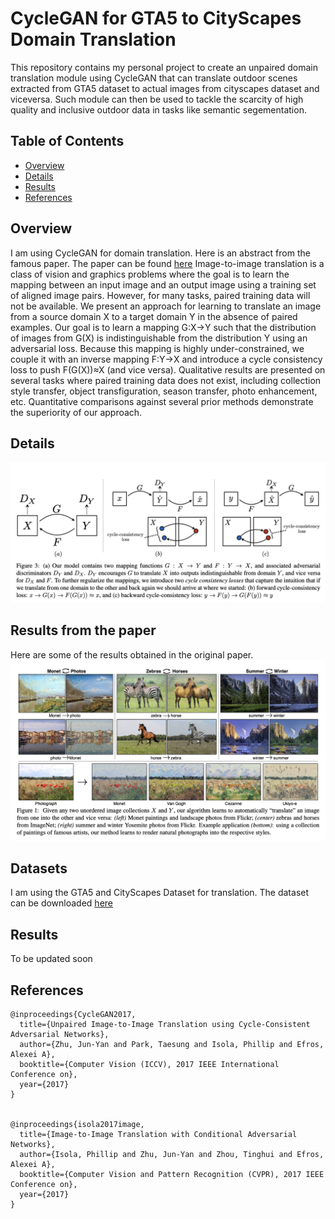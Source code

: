 # CycleGAN for GTA5 to CityScapes Domain Translation

This repository contains my personal project to create an unpaired domain translation module using CycleGAN that can translate outdoor scenes extracted from GTA5 dataset to actual images from cityscapes dataset and viceversa. Such module can then be used to tackle the scarcity of high quality and inclusive outdoor data in tasks like semantic segementation. 


## Table of Contents

- [Overview](#overview)
- [Details](#details)
- [Results](#results)
- [References](#references)

## Overview

I am using CycleGAN for domain translation. Here is an abstract from the famous paper. The paper can be found [here](https://arxiv.org/abs/1703.10593)
Image-to-image translation is a class of vision and graphics problems where the goal is to learn the mapping between an input image and an output image using a training set of aligned image pairs. However, for many tasks, paired training data will not be available. We present an approach for learning to translate an image from a source domain X to a target domain Y in the absence of paired examples. Our goal is to learn a mapping G:X→Y such that the distribution of images from G(X) is indistinguishable from the distribution Y using an adversarial loss. Because this mapping is highly under-constrained, we couple it with an inverse mapping F:Y→X and introduce a cycle consistency loss to push F(G(X))≈X (and vice versa). Qualitative results are presented on several tasks where paired training data does not exist, including collection style transfer, object transfiguration, season transfer, photo enhancement, etc. Quantitative comparisons against several prior methods demonstrate the superiority of our approach.

## Details

![Model Architecture](assets/architecture.png)

## Results from the paper

Here are some of the results obtained in the original paper.
![Paper Results](assets/results.png)

## Datasets

I am using the GTA5 and CityScapes Dataset for translation. The dataset can be downloaded [here](http://efrosgans.eecs.berkeley.edu/cyclegta/cityscapes2gta.zip)

## Results

To be updated soon

## References
```
@inproceedings{CycleGAN2017,
  title={Unpaired Image-to-Image Translation using Cycle-Consistent Adversarial Networks},
  author={Zhu, Jun-Yan and Park, Taesung and Isola, Phillip and Efros, Alexei A},
  booktitle={Computer Vision (ICCV), 2017 IEEE International Conference on},
  year={2017}
}


@inproceedings{isola2017image,
  title={Image-to-Image Translation with Conditional Adversarial Networks},
  author={Isola, Phillip and Zhu, Jun-Yan and Zhou, Tinghui and Efros, Alexei A},
  booktitle={Computer Vision and Pattern Recognition (CVPR), 2017 IEEE Conference on},
  year={2017}
}
```

